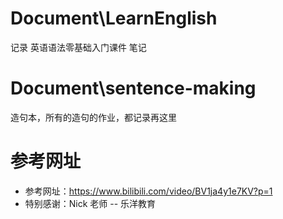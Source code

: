 # Document\LearnEnglish

记录 英语语法零基础入门课件 笔记

# Document\sentence-making

造句本，所有的造句的作业，都记录再这里

# 参考网址

- 参考网址：https://www.bilibili.com/video/BV1ja4y1e7KV?p=1
- 特别感谢：Nick 老师 -- 乐洋教育
